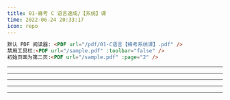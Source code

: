 ```yaml
---
title: 01-蜂考 C 语言速成/【系统】课
time: 2022-06-24 20:33:17
icon: repo
---
```


```markdown
默认 PDF 阅读器: <PDF url="/pdf/01-C语言【蜂考系统课】.pdf" />
禁用工具栏:<PDF url="/sample.pdf" :toolbar="false" />
初始页面为第二页:<PDF url="/sample.pdf" :page="2" />
```

<PDF url="/pdf/01-C语言【蜂考系统课】.pdf" />

---

<PDF url="/pdf/02-C语言【蜂考速成课】.pdf" />

---

<PDF url="/pdf/03-使用8421.pdf" />

---

<PDF url="/pdf/04-Python数据分析基础.pdf" />

---

<PDF url="/pdf/05-Python数据分析实战_2016版.pdf" />

---

<PDF url="/pdf/06-Python数据分析与挖掘实战.pdf" />
